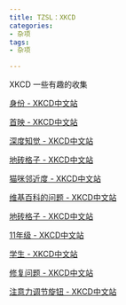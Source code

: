 ```yaml
---
title: TZSL：XKCD
categories: 
- 杂项
tags: 
- 杂项

---
```


XKCD 一些有趣的收集

<!-- more -->

[身份 - XKCD中文站](https://xkcd.in/comic?lg=cn&id=1121)

[首映 - XKCD中文站](https://xkcd.in/comic?lg=cn&id=1111)

[深度知觉 - XKCD中文站](https://xkcd.in/comic?lg=cn&id=941)

[地砖格子 - XKCD中文站](https://xkcd.in/comic?lg=cn&id=245)

[猫咪邻近度 - XKCD中文站](https://xkcd.in/comic?lg=cn&id=231)

[维基百科的问题 - XKCD中文站](https://xkcd.in/comic?lg=cn&id=214)

[地砖格子 - XKCD中文站](https://xkcd.in/comic?lg=cn&id=245)

[11年级 - XKCD中文站](https://xkcd.in/comic?lg=cn&id=519)

[学生 - XKCD中文站](https://xkcd.in/comic?lg=cn&id=557)

[修复问题 - XKCD中文站](https://xkcd.in/comic?lg=cn&id=1739)

[注意力调节旋钮 - XKCD中文站](https://xkcd.in/comic?lg=cn&id=1796)
